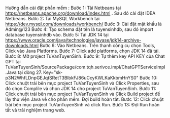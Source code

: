 Hướng dẫn cài đặt phần mềm :
Bước 1: Tải Netbeans tại https://netbeans.apache.org/download/index.html . Sau đó cài đặt IDEA Netbeans.
Bước 2: Tải MySQL Workbench tại https://dev.mysql.com/downloads/workbench/
Bước 3: Cài đặt mật khẩu là Admin@123
Bước 4: Tạo schema đặt tên là tuyensinhdb, sau đó import database tuyensinhdb vào.
Bước 5: Tải JDK 14 tại https://www.oracle.com/java/technologies/javase/jdk14-archive-downloads.html
Bước 6: Vào Netbeans. Trên thanh công cụ chọn Tools, Click vào Java Platforms.
Bước 7: Click add platforms, chọn JDK 14 đã tải.
Bước 8: Mở project TuVanTuyenSinh.
Bước 9: Tự thêm key API KEY của Chat GPT tại TuVanTuyenSinh/SourcePackage/com.tqh.serivce.impl/ChatGPTServiceImpl.Java tại dòng 27. Key="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"
Bước 10: Click chuột trái bên mục project TuVanTuyenSinh và Click Properties, sau đó chọn Complile và chọn JDK 14 cho project TuVanTuyenSinh.
Bước 11: Click chuột trái bên mục project TuVanTuyenSinh và Click Build project để lấy thư viện Java về cho phần mềm. Đợi build hoàn tất.
Bước 12: Click chuột trái bên mục project TuVanTuyenSinh và click Run.
Bước 13: Đợi Run hoàn tất và trải nghiệm trang web.


